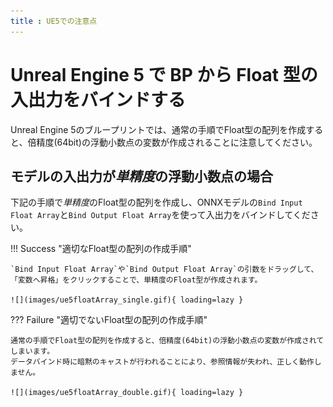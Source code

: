 ```yaml
---
title : UE5での注意点
---
```


# Unreal Engine 5 で BP から Float 型の入出力をバインドする

Unreal Engine 5のブループリントでは、通常の手順でFloat型の配列を作成すると、倍精度(64bit)の浮動小数点の変数が作成されることに注意してください。

<!-- ## モデルの入出力が*倍精度*の浮動小数点の場合

通常通りにFloat型の配列を作成し、ONNXモデルの`Bind Input Float 64 Array`と`Bind Output Float 64 Array`を使って入出力をバインドしてください。 -->

## モデルの入出力が*単精度*の浮動小数点の場合

下記の手順で*単精度*のFloat型の配列を作成し、ONNXモデルの`Bind Input Float Array`と`Bind Output Float Array`を使って入出力をバインドしてください。

!!! Success "適切なFloat型の配列の作成手順"

    `Bind Input Float Array`や`Bind Output Float Array`の引数をドラッグして、「変数へ昇格」をクリックすることで、単精度のFloat型が作成されます。

    ![](images/ue5floatArray_single.gif){ loading=lazy }

??? Failure "適切でないFloat型の配列の作成手順"

    通常の手順でFloat型の配列を作成すると、倍精度(64bit)の浮動小数点の変数が作成されてしまいます。  
    データバインド時に暗黙のキャストが行われることにより、参照情報が失われ、正しく動作しません。

    ![](images/ue5floatArray_double.gif){ loading=lazy }